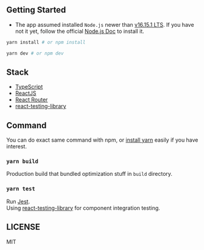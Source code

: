
## Getting Started

- The app assumed installed `Node.js` newer than [v16.15.1 LTS](https://nodejs.org/en/).
  If you have not it yet, follow the official [Node.js Doc](https://nodejs.org/en/) to install it.


```bash
yarn install # or npm install
```

```bash
yarn dev # or npm dev
```

## Stack

- [TypeScript](https://www.typescriptlang.org/) 
- [ReactJS](https://reactjs.org/)
- [React Router](https://reactrouter.com/)
- [react-testing-library](https://github.com/testing-library/react-testing-library)

## Command

You can do exact same command with npm, or [install yarn](https://classic.yarnpkg.com/en/docs/install#mac-stable) easily if you have interest.

### `yarn build`

 Production build that bundled optimization stuff in `build` directory.


### `yarn test`

Run [Jest](https://jestjs.io/).  
Using [react-testing-library](https://github.com/testing-library/react-testing-library) for component integration testing.

## LICENSE

MIT